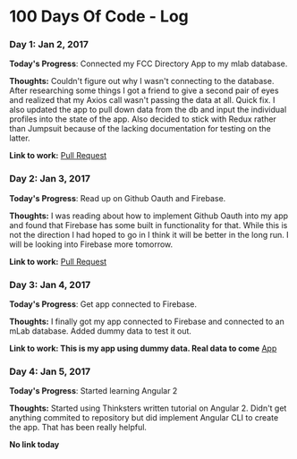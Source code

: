 # 100 Days Of Code - Log

### Day 1: Jan 2, 2017 

**Today's Progress**: Connected my FCC Directory App to my mlab database.

**Thoughts:** Couldn't figure out why I wasn't connecting to the database. After researching some things I got a friend to give a second pair of eyes and realized that my Axios call wasn't passing the data at all. Quick fix. I also updated the app to pull down data from the db and input the individual profiles into the state of the app. Also decided to stick with Redux rather than Jumpsuit because of the lacking documentation for testing on the latter.

**Link to work:** [Pull Request](https://github.com/briancbarrow/fcc-directory/commit/599bcef5e60fb95717a23042b61e38b72f7bec2f)

### Day 2: Jan 3, 2017 

**Today's Progress**: Read up on Github Oauth and Firebase.

**Thoughts:** I was reading about how to implement Github Oauth into my app and found that Firebase has some built in functionality for that. While this is not the direction I had hoped to go in I think it will be better in the long run. I will be looking into Firebase more tomorrow.

**Link to work:** [Pull Request](https://github.com/briancbarrow/fcc-directory/commit/bc06a5da1ef37d90a54dbc1359303b53cb8de4b3)

### Day 3: Jan 4, 2017 

**Today's Progress**: Get app connected to Firebase.

**Thoughts:** I finally got my app connected to Firebase and connected to an mLab database. Added dummy data to test it out.

**Link to work: This is my app using dummy data. Real data to come** [App](https://directory-fcc-slc.firebaseapp.com/)

### Day 4: Jan 5, 2017 

**Today's Progress**: Started learning Angular 2

**Thoughts:** Started using Thinksters written tutorial on Angular 2. Didn't get anything commited to repository but did implement Angular CLI to create the app. That has been really helpful.

**No link today**
